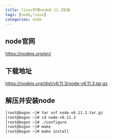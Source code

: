 ```yaml
---
title: linux环境node6.11.3安装
tags: [node,linux]
categories: node
---
```


## node官网
https://nodejs.org/en/

## 下载地址
https://nodejs.org/dist/v6.11.3/node-v6.11.3.tar.gz

## 解压并安装node
``` bash
[root@bogon ~]# tar xvf node-v6.11.3.tar.gz
[root@bogon ~]# cd node-v6.11.3
[root@bogon ~]# ./configure
[root@bogon ~]# make
[root@bogon ~]# make install
```
